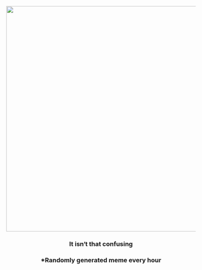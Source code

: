 <p align="center">
        <img src="https://i.redd.it/a3s9ojszx6x81.jpg" width="600" height="600">
        </p>
        <h3 align="center">It isn‘t that confusing</h3>
        <h3 align="center">*Randomly generated meme every hour</h3>
    